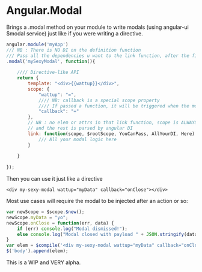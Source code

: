 Angular.Modal
===

Brings a .modal method on your module to write modals (using angular-ui $modal service) just like if you were writing a directive.

```javascript
angular.module('myApp')
/// NB : There is NO DI on the definition function
/// Pass all the dependencies u want to the link function, after the first argument (scope)
.modal('mySexyModal', function(){
    
    //// Directive-like API
    return {
        template: "<div>{{wattup}}</div>",
        scope: {
            "wattup": "=",
            //// NB: callback is a special scope property
            //// If passed a function, it will be triggered when the modal is closed/dismissed
            "callback": "="
        },  
        // NB : no elem or attrs in that link function, scope is ALWAYS first argument
        // and the rest is parsed by angular DI
        link: function(scope, $rootScope, YouCanPass, AllYourDI, Here) {
            /// All your modal logic here
        }
        
    }
    
});
```
Then you can use it just like a directive

```
<div my-sexy-modal wattup="myData" callback="onClose"></div>
```

Most use cases will require the modal to be injected after an action or so:

```javascript
var newScope = $scope.$new();
newScope.myData = "yo";
newScope.onClose = function(err, data) {
    if (err) console.log("Modal dismissed!");
    else console.log("Modal closed with payload " + JSON.stringify(data));
}
var elem = $compile('<div my-sexy-modal wattup="myData" callback="onClose"></div>')(newScope);
$('body').append(elem);
```

This is a WIP and VERY alpha. 
